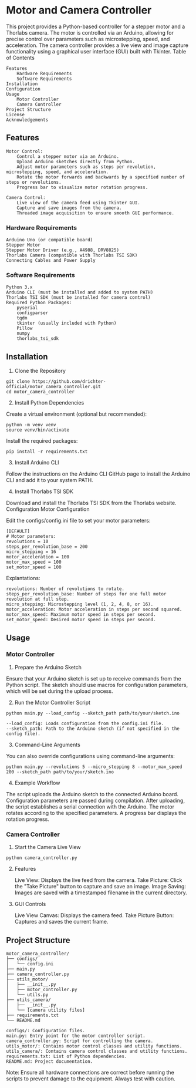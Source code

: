 # Motor and Camera Controller

This project provides a Python-based controller for a stepper motor and a Thorlabs camera. The motor is controlled via an Arduino, allowing for precise control over parameters such as microstepping, speed, and acceleration. The camera controller provides a live view and image capture functionality using a graphical user interface (GUI) built with Tkinter.
Table of Contents

    Features
        Hardware Requirements
        Software Requirements
    Installation
    Configuration
    Usage
        Motor Controller
        Camera Controller
    Project Structure
    License
    Acknowledgements

## Features
```
Motor Control:
    Control a stepper motor via an Arduino.
    Upload Arduino sketches directly from Python.
    Adjust motor parameters such as steps per revolution, microstepping, speed, and acceleration.
    Rotate the motor forwards and backwards by a specified number of steps or revolutions.
    Progress bar to visualize motor rotation progress.

Camera Control:
    Live view of the camera feed using Tkinter GUI.
    Capture and save images from the camera.
    Threaded image acquisition to ensure smooth GUI performance.
```
### Hardware Requirements
```
Arduino Uno (or compatible board)
Stepper Motor
Stepper Motor Driver (e.g., A4988, DRV8825)
Thorlabs Camera (compatible with Thorlabs TSI SDK)
Connecting Cables and Power Supply
```
### Software Requirements
```
Python 3.x
Arduino CLI (must be installed and added to system PATH)
Thorlabs TSI SDK (must be installed for camera control)
Required Python Packages:
    pyserial
    configparser
    tqdm
    tkinter (usually included with Python)
    Pillow
    numpy
    thorlabs_tsi_sdk
```
## Installation
1. Clone the Repository

```
git clone https://github.com/drichter-official/motor_camera_controller.git
cd motor_camera_controller
```
2. Install Python Dependencies

Create a virtual environment (optional but recommended):
```
python -m venv venv
source venv/bin/activate 
```
Install the required packages:

```
pip install -r requirements.txt
```
3. Install Arduino CLI

Follow the instructions on the Arduino CLI GitHub page to install the Arduino CLI and add it to your system PATH.

4. Install Thorlabs TSI SDK

Download and install the Thorlabs TSI SDK from the Thorlabs website.
Configuration
Motor Configuration

Edit the configs/config.ini file to set your motor parameters:
```
[DEFAULT]
# Motor parameters:
revolutions = 10
steps_per_revolution_base = 200
micro_stepping = 16
motor_acceleration = 100
motor_max_speed = 100
set_motor_speed = 100
```
Explantations: 
```
revolutions: Number of revolutions to rotate.
steps_per_revolution_base: Number of steps for one full motor revolution at full step.
micro_stepping: Microstepping level (1, 2, 4, 8, or 16).
motor_acceleration: Motor acceleration in steps per second squared.
motor_max_speed: Maximum motor speed in steps per second.
set_motor_speed: Desired motor speed in steps per second.
```
## Usage
### Motor Controller
1. Prepare the Arduino Sketch

Ensure that your Arduino sketch is set up to receive commands from the Python script. The sketch should use macros for configuration parameters, which will be set during the upload process.

2. Run the Motor Controller Script

```
python main.py --load_config --sketch_path path/to/your/sketch.ino
```
    --load_config: Loads configuration from the config.ini file.
    --sketch_path: Path to the Arduino sketch (if not specified in the config file).

3. Command-Line Arguments

You can also override configurations using command-line arguments:

```
python main.py --revolutions 5 --micro_stepping 8 --motor_max_speed 200 --sketch_path path/to/your/sketch.ino
```

4. Example Workflow

The script uploads the Arduino sketch to the connected Arduino board.
Configuration parameters are passed during compilation.
After uploading, the script establishes a serial connection with the Arduino.
The motor rotates according to the specified parameters.
A progress bar displays the rotation progress.

### Camera Controller
1. Start the Camera Live View

```
python camera_controller.py
```

2. Features

    Live View: Displays the live feed from the camera.
    Take Picture: Click the "Take Picture" button to capture and save an image.
    Image Saving: Images are saved with a timestamped filename in the current directory.

3. GUI Controls

    Live View Canvas: Displays the camera feed.
    Take Picture Button: Captures and saves the current frame.

## Project Structure

```
motor_camera_controller/
├── configs/
│   └── config.ini
├── main.py
├── camera_controller.py
├── utils_motor/
│   ├── __init__.py
│   ├── motor_controller.py
│   └── utils.py
├── utils_camera/
│   ├── __init__.py
│   └── [camera utility files]
├── requirements.txt
└── README.md
```

    configs/: Configuration files.
    main.py: Entry point for the motor controller script.
    camera_controller.py: Script for controlling the camera.
    utils_motor/: Contains motor control classes and utility functions.
    utils_camera/: Contains camera control classes and utility functions.
    requirements.txt: List of Python dependencies.
    README.md: Project documentation.

Note: Ensure all hardware connections are correct before running the scripts to prevent damage to the equipment. Always test with caution.
